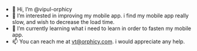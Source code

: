 - 👋 Hi, I’m @vipul-orphicy
- 👀 I’m interested in improving my mobile app. i find my mobile app really slow, and wish to decrease the load time.
- 🌱 I’m currently learning what i need to learn in order to fasten my mobile app. 
- 📫 You can reach me at vt@orphicy.com. i would appreciate any help.

<!---
vipul-orphicy/vipul-orphicy is a ✨ special ✨ repository because its `README.md` (this file) appears on your GitHub profile.
You can click the Preview link to take a look at your changes.
--->

